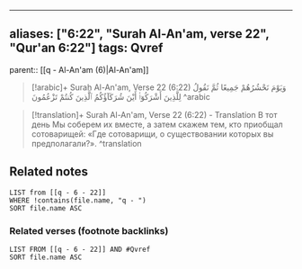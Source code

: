 
---
aliases: ["6:22", "Surah Al-An'am, verse 22", "Qur'an 6:22"]
tags: Qvref
---

parent:: [[q - Al-An'am (6)|Al-An'am]]

> [!arabic]+ Surah Al-An'am, Verse 22 (6:22)
> <span class="quran-arabic">وَيَوْمَ نَحْشُرُهُمْ جَمِيعًا ثُمَّ نَقُولُ لِلَّذِينَ أَشْرَكُوٓا۟ أَيْنَ شُرَكَآؤُكُمُ ٱلَّذِينَ كُنتُمْ تَزْعُمُونَ</span>
^arabic

> [!translation]+ Surah Al-An'am, Verse 22 (6:22) - Translation
> В тот день Мы соберем их вместе, а затем скажем тем, кто приобщал сотоварищей: «Где сотоварищи, о существовании которых вы предполагали?».
^translation



## Related notes
```dataview
LIST from [[q - 6 - 22]]
WHERE !contains(file.name, "q - ")
SORT file.name ASC
```

### Related verses (footnote backlinks)
```dataview
LIST FROM [[q - 6 - 22]] AND #Qvref
SORT file.name ASC
```

